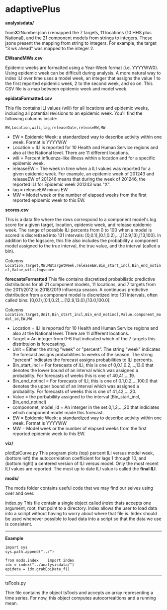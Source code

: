 # adaptivePlus

**analysisdata/**

from**X**2Number.json
i remapped the 7 targets, 11 locations (10 HHS plus National), and the 21 component models from strings to integers. These jsons present the mapping from string to integers. For example, the target "3 wk ahead" was mapped to the integer 2. 

**EWsandMWs.csv**

Epidemic weeks are formatted using a Year-Week format (i.e. YYYYWW0). Using epidemic week can be difficult during analysis. 
A more natural way to index ILI over time uses a model week, an integer that assigns the value 1 to the first reported epidemic week, 2 to the second week, and so on. This CSV file is a map between epidemic week and model week. 

**epidataFormatted.csv**

This file contains ILI values (wili) for all locations and epidemic weeks, including all potential revisions to an epidemic week. 
You'll find the following columns inside:

```EW,Location,wili,lag,releaseDate,releaseEW,MW```

- EW = Epidemic Week: a standardized way to describe activity within one week. Format is YYYYWW
- Location = ILI is reported for 10 Health and Human Service regions and also at the National level. There are 11 different locations. 
- wili = Percent influenza-like illness within a location and for a specific epidemic week. 
- releaseEW = The week in time when a ILI values was reported for a given epidemic week. For example, an epidemic week of 201243 and releaseEW of 201246 means that during the week of 201246, the reported ILI for Epidemic week 201243 was "X".  
- lag = releaseEW minus EW
- MW = Model week or the number of elapsed weeks from the first reported epidemic week to this EW. 

**scores.csv**

This is a data file where the rows correspond to a component model's log score for a given target, location, epidemic week, and release epidemic week. The range of possible ILI percents from 0 to 100 when a model is scored is discretized into 131 intervals: [0,0.1),[0.1,0.2),...,[12.9,13),[13,100]. In addition to the logscore, this file also includes the probability a component model assigned to the true interval, the true value, and the interval (called a bin).

Columns
```Location,Target,MW,MWtargetWeek,releaseEW,Bin_start_incl,Bin_end_notincl,Value,wili,logscore```


**forecastsFormatted**
This file contains discretized probabilistic predictive distributions for all 21 component models, 11 locations, and 7 targets from the 2011/2012 to 2018/2019 influenza season. A continuous predictive distribution from a component model is discretized into 131 intervals, often called bins: [0,0.1),[0.1,0.2),...[12.9,13.0),[13.0,100.0].  

Columns
```Location,Target,Unit,Bin_start_incl,Bin_end_notincl,Value,component_model_id,EW,MW```

- Location = ILI is reported for 10 Health and Human Service regions and also at the National level. There are 11 different locations.
- Target   = An integer from 0-6 that indicated which of the 7 targets this distribtuion is forecasting. 
- Unit     = Either the string "week" or "percent". The string "week" indicates the forecast assigns probabilities to weeks of the season. The string "percent" indicates the forecast assigns probabilities to ILI percents.
- Bin_start_incl  = For forecasts of ILI, this is one of 0,0.1,0.2,...,13.0 that denotes the lower bound of an interval which was assigned a probability. For forecasts of weeks this is one of 40,41,...,19.
- Bin_end_notincl = For forecasts of ILI, this is one of 0.1,0.2,...,100.0 that denotes the upper bound of an interval which was assigned a probability. For forecasts of weeks this is one of 41,42,...,20.
- Value           = the porbabiliity assigned to the interval [Bin_start_incl, Bin_end_notincl)
- compononet_model_id = An interger in the set 0,1,2,...,20 that indiciates which component model made this forecast.
- EW = Epidemic Week: a standardized way to describe activity within one week. Format is YYYYWW 
- MW = Model week or the number of elapsed weeks from the first reported epidemic week to this EW. 

**viz/**

plotEpiCurve.py
This program plots (top) percent ILI versus model week, (bottom left) the autocorrelation coefficient for lags 1 through 10, and (bottom right) a centered version of ILI versus model. Only the most recent ILI values are reported. The most up to date ILI value is called the **final ILI**. 

**mods/**

The mods folder contains useful code that we may find our selves using over and over.

index.py
This file contain a single object called *index* thats accepts one argument, root, that point to a directory. Index allows the user to load data into a sciript without having to worry about where that file is. Index should be used whenever possible to load data into a script so that the data we use is consistent.

--------------------------------------
**Example**
```
import sys
sys.path.append("../")

from mods.index    import index
idx = index("../analysisdata/")
epidata = idx.grabEpiData_f()
```
--------------------------------------

tsTools.py

Thie file contains the object tsTools and accepts an array representing a time series.
For now, this object computes autocorrealtions and a running mean. 


